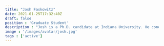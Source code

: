 ```yaml
---
title: "Josh Faskowitz"
date: 2021-01-25T17:32:40Z
draft: false
position : 'Graduate Student'
description : "Josh is a Ph.D. candidate at Indiana University. He conducts research at the intersection of neuroimaging and network science. Josh has contributed to brainlife.io Apps to process functional and structural neuroimaging data to build brain networks. Josh enjoys hipster coffee, RollerCoaster Tycoon 2, and rooting for Tottenham Hotspur."
image : '/images/avatar/josh.jpg'
tags : ['active']
---
```


